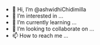 - 👋 Hi, I’m @ashwidhiChidimilla
- 👀 I’m interested in ...
- 🌱 I’m currently learning ...
- 💞️ I’m looking to collaborate on ...
- 📫 How to reach me ...

<!---
ashwidhiChidimilla/ashwidhiChidimilla is a ✨ special ✨ repository because its `README.md` (this file) appears on your GitHub profile.
You can click the Preview link to take a look at your changes.
--->
